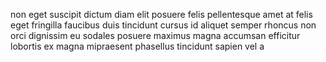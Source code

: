 non eget suscipit dictum diam elit posuere felis pellentesque amet at felis eget
fringilla faucibus duis tincidunt cursus id aliquet semper rhoncus non orci
dignissim eu sodales posuere maximus magna accumsan efficitur lobortis ex magna
mipraesent phasellus tincidunt sapien vel a